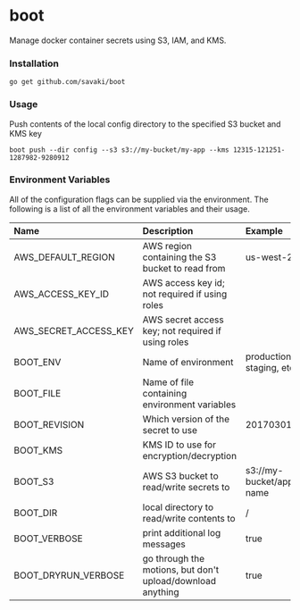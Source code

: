 # boot

Manage docker container secrets using S3, IAM, and KMS.

### Installation

```
go get github.com/savaki/boot
```

### Usage 

Push contents of the local config directory to the specified S3 bucket and KMS key

```
boot push --dir config --s3 s3://my-bucket/my-app --kms 12315-121251-1287982-9280912
```

### Environment Variables

All of the configuration flags can be supplied via the environment.  The following is a list of all the 
environment variables and their usage. 

Name | Description | Example | Default | Required?
:--- | :--- | :--- | :--- | :--- |
AWS_DEFAULT_REGION | AWS region containing the S3 bucket to read from | us-west-2 | us-east-1 | -
AWS_ACCESS_KEY_ID | AWS access key id; not required if using roles |  | | -
AWS_SECRET_ACCESS_KEY | AWS secret access key; not required if using roles | | | -
BOOT_ENV  | Name of environment | production, staging, etc | dev | -
BOOT_FILE | Name of file containing environment variables | | boot.env | -
BOOT_REVISION | Which version of the secret to use | 20170301.1607 | latest | -
BOOT_KMS | KMS ID to use for encryption/decryption |  | | yes
BOOT_S3 | AWS S3 bucket to read/write secrets to | s3://my-bucket/app-name | | yes
BOOT_DIR | local directory to read/write contents to | / | . | -
BOOT_VERBOSE | print additional log messages | true | false | -
BOOT_DRYRUN_VERBOSE | go through the motions, but don't upload/download anything| true | false | -

